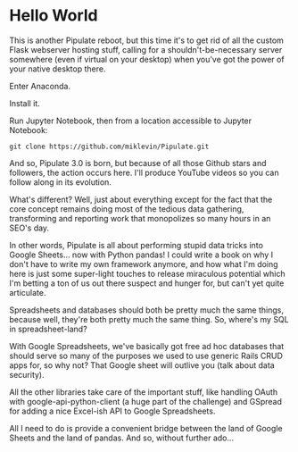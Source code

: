 # Hello World

This is another Pipulate reboot, but this time it's to get rid of all the
custom Flask webserver hosting stuff, calling for a shouldn't-be-necessary
server somewhere (even if virtual on your desktop) when you've got the power of
your native desktop there. 

Enter Anaconda.

Install it.

Run Jupyter Notebook, then from a location accessible to Jupyter Notebook:

    git clone https://github.com/miklevin/Pipulate.git

And so, Pipulate 3.0 is born, but because of all those Github stars and
followers, the action occurs here. I'll produce YouTube videos so you can
follow along in its evolution. 

What's different? Well, just about everything except for the fact that the core
concept remains doing most of the tedious data gathering, transforming and
reporting work that monopolizes so many hours in an SEO's day.

In other words, Pipulate is all about performing stupid data tricks into Google
Sheets... now with Python pandas! I could write a book on why I don't have to
write my own framework anymore, and how what I'm doing here is just some
super-light touches to release miraculous potential which I'm betting a ton of
us out there suspect and hunger for, but can't yet quite articulate.

Spreadsheets and databases should both be pretty much the same things, because
well, they're both pretty much the same thing. So, where's my SQL in
spreadsheet-land?

With Google Spreadsheets, we've basically got free ad hoc databases that should
serve so many of the purposes we used to use generic Rails CRUD apps for, so
why not? That Google sheet will outlive you (talk about data security).

All the other libraries take care of the important stuff, like handling OAuth
with google-api-python-client (a huge part of the challenge) and GSpread for
adding a nice Excel-ish API to Google Spreadsheets.

All I need to do is provide a convenient bridge between the land of Google
Sheets and the land of pandas. And so, without further ado...




